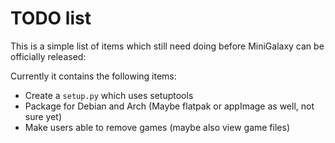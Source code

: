 # TODO list
This is a simple list of items which still need doing before MiniGalaxy can be officially released:

Currently it contains the following items:

* Create a ``setup.py`` which uses setuptools
* Package for Debian and Arch (Maybe flatpak or appImage as well, not sure yet)
* Make users able to remove games (maybe also view game files)

